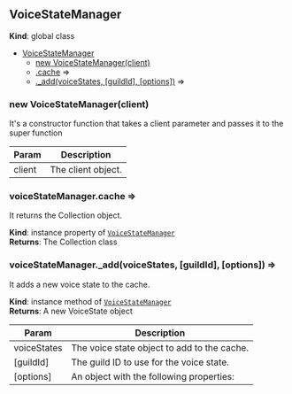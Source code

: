 <a name="VoiceStateManager"></a>

## VoiceStateManager
**Kind**: global class  

* [VoiceStateManager](#VoiceStateManager)
    * [new VoiceStateManager(client)](#new_VoiceStateManager_new)
    * [.cache](#VoiceStateManager+cache) ⇒
    * [._add(voiceStates, [guildId], [options])](#VoiceStateManager+_add) ⇒

<a name="new_VoiceStateManager_new"></a>

### new VoiceStateManager(client)
It's a constructor function that takes a client parameter and passes it to the super function


| Param | Description |
| --- | --- |
| client | The client object. |

<a name="VoiceStateManager+cache"></a>

### voiceStateManager.cache ⇒
It returns the Collection object.

**Kind**: instance property of [<code>VoiceStateManager</code>](#VoiceStateManager)  
**Returns**: The Collection class  
<a name="VoiceStateManager+_add"></a>

### voiceStateManager.\_add(voiceStates, [guildId], [options]) ⇒
It adds a new voice state to the cache.

**Kind**: instance method of [<code>VoiceStateManager</code>](#VoiceStateManager)  
**Returns**: A new VoiceState object  

| Param | Description |
| --- | --- |
| voiceStates | The voice state object to add to the cache. |
| [guildId] | The guild ID to use for the voice state. |
| [options] | An object with the following properties: |

